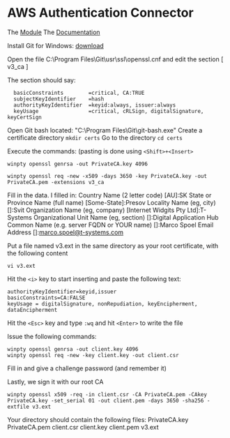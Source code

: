 # AWS Authentication Connector

The [Module](https://marketplace.mendix.com/link/component/120333)
The [Documentation](https://docs.mendix.com/appstore/modules/aws/aws-authentication/)

Install Git for Windows: [download](https://git-scm.com/download/win)

Open the file C:\Program Files\Git\usr\ssl\openssl.cnf and edit the section [ v3_ca ]

The section should say:

  ```
    basicConstraints        =critical, CA:TRUE
    subjectKeyIdentifier    =hash  
    authorityKeyIdentifier  =keyid:always, issuer:always
    keyUsage                =critical, cRLSign, digitalSignature, keyCertSign
```

Open Git bash located: "C:\Program Files\Git\git-bash.exe"
Create a certificate directory `mkdir certs`
Go to the directory `cd certs`

Execute the commands:
(pasting is done using `<Shift>+<Insert>`
```
winpty openssl genrsa -out PrivateCA.key 4096
```

```
winpty openssl req -new -x509 -days 3650 -key PrivateCA.key -out PrivateCA.pem -extensions v3_ca
```
Fill in the data. I filled in:
Country Name (2 letter code) [AU]:SK
State or Province Name (full name) [Some-State]:Presov
Locality Name (eg, city) []:Svit
Organization Name (eg, company) [Internet Widgits Pty Ltd]:T-Systems
Organizational Unit Name (eg, section) []:Digital Application Hub
Common Name (e.g. server FQDN or YOUR name) []:Marco Spoel
Email Address []:marco.spoel@t-systems.com

Put a file named v3.ext in the same directory as your root certificate, with the following content
```
vi v3.ext
```
Hit the `<i>` key to start inserting and paste the following text:
```
authorityKeyIdentifier=keyid,issuer
basicConstraints=CA:FALSE
keyUsage = digitalSignature, nonRepudiation, keyEncipherment, dataEncipherment
```
Hit the `<Esc>` key and type `:wq` and hit `<Enter>` to write the file

Issue the following commands:
```
winpty openssl genrsa -out client.key 4096
winpty openssl req -new -key client.key -out client.csr
```

Fill in and give a challenge password (and remember it)

Lastly, we sign it with our root CA
```
winpty openssl x509 -req -in client.csr -CA PrivateCA.pem -CAkey PrivateCA.key -set_serial 01 -out client.pem -days 3650 -sha256 -extfile v3.ext
```

Your directory should contain the following files:
PrivateCA.key  PrivateCA.pem  client.csr  client.key  client.pem  v3.ext


